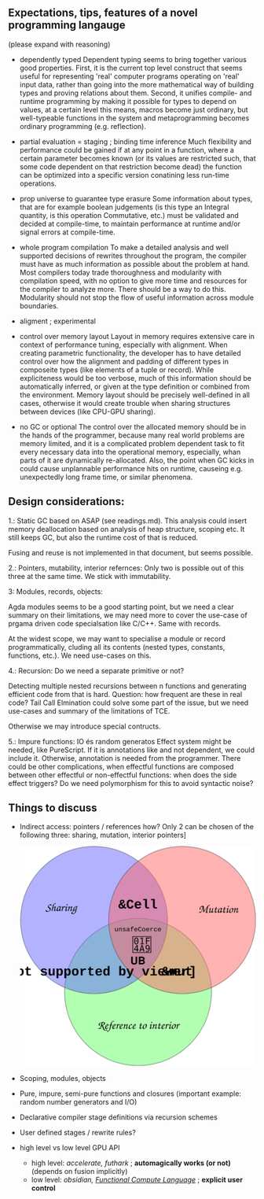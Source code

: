 ## Expectations, tips, features of a novel programming langauge
(please expand with reasoning)
- dependently typed
Dependent typing seems to bring together various good properties. First, it is the current top level construct that seems useful for representing 'real' computer programs operating on 'real' input data, rather than going into the more mathematical way of building types and proving relations about them. Second, it unifies compile- and runtime programming by making it possible for types to depend on values, at a certain level this means, macros become just ordinary, but well-typeable functions in the system and metaprogramming becomes ordinary programming (e.g. reflection).

- partial evaluation = staging ; binding time inference
Much flexibility and performance could be gained if at any point in a function, where a certain parameter becomes known (or its values are restricted such, that some code dependent on that restriction become dead) the function can be optimized into a specific version conatining less run-time operations.

- prop universe to guarantee type erasure
Some information about types, that are for example boolean judgements (is this type an Integral quantity, is this operation Commutative, etc.) must be validated and decided at compile-time, to maintain performance at runtime and/or signal errors at compile-time.

- whole program compilation
To make a detailed analysis and well supported decisions of rewrites throughout the program, the compiler must have as much information as possible about the problem at hand. Most compilers today trade thoroughness and modularity with compilation speed, with no option to give more time and resources for the compiler to analyze more. There should be a way to do this. Modularity should not stop the flow of useful information across module boundaries.

- aligment ; experimental
- control over memory layout
Layout in memory requires extensive care in context of performance tuning, especially with alignment. When creating parametric functionality, the developer has to have detailed control over how the alignment and padding of different types in composeite types (like elements of a tuple or record). While expliciteness would be too verbose, much of this information should be automatically inferred, or given at the type definition or combined from the environment. Memory layout should be precisely well-defined in all cases, otherwise it would create trouble when sharing structures between devices (like CPU-GPU sharing).

- no GC or optional
The control over the allocated memory should be in the hands of the programmer, because many real world problems are memory limited, and it is a complicated problem dependent task to fit every necessary data into the operational memory, especially, whan parts of it are dynamically re-allocated. Also, the point when GC kicks in could cause unplannable performance hits on runtime, causeing e.g. unexpectedly long frame time, or similar phenomena. 


## Design considerations:

1.: Static GC based on ASAP (see readings.md).
This analysis could insert memory deallocation based on analysis of heap structure, scoping etc. It still keeps GC, but also the runtime cost of that is reduced.

Fusing and reuse is not implemented in that document, but seems possible.


2.: Pointers, mutability, interior refernces:
Only two is possible out of this three at the same time.
We stick with immutability.


3: Modules, records, objects:

Agda modules seems to be a good starting point, but we need a clear summary on their limitations, we may need more to cover the use-case of prgama driven code specialsation like C/C++. Same with records.

At the widest scope, we may want to specialise a module or record programmatically, cluding all its contents (nested types, constants, functions, etc.). We need use-cases on this.


4.: Recursion:
Do we need a separate primitive or not?

Detecting multiple nested recursions between n functions and generating efficient code from that is hard.
Question: how frequent are these in real code?
Tail Call Elmination could solve some part of the issue, but we need use-cases and summary of the limitations of TCE.

Otherwise we may introduce special contructs.

5.: Impure functions: IO és random generatos
Effect system might be needed, like PureScript.
If it is annotations like and not dependent, we could include it. Otherwise, annotation is needed from the programmer. There could be other complications, when effectful functions are composed between other effectful or non-effectful functions: when does the side effect triggers? Do we need polymorphism for this to avoid syntactic noise?


## Things to discuss
- Indirect access: pointers / references how?
  Only 2 can be chosen of the following three: sharing, mutation, interior pointers] 
  
  ![Choose at most two](ChooseTwo.svg)

- Scoping, modules, objects
- Pure, impure, semi-pure functions and closures (important example: random number generators and I/O)
- Declarative compiler stage definitions via recursion schemes
- User defined stages / rewrite rules?
- high level vs low level GPU API
  - high level: *accelerate, futhark* ; **automagically works (or not)** (depends on fusion implicitly)
  - low level: *obsidian, [Functional Compute Language](https://github.com/dybber/fcl/blob/master/publications/fhpc2016-fcl.pdf)* ; **explicit user control**
